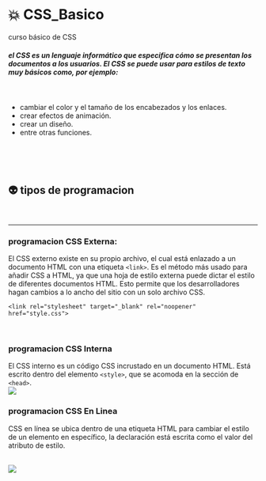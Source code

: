 # :collision: CSS_Basico
curso básico de CSS

##### el CSS es un lenguaje informático que especifica cómo se presentan los documentos a los usuarios. El CSS se puede usar para estilos de texto muy básicos como, por ejemplo:
<br>

* cambiar el color y el tamaño de los encabezados y los enlaces.
*  crear efectos de animación.
*  crear un diseño.
*  entre otras funciones.

 <br>
<br>
<br>

## :alien: tipos de programacion
<br>

***
### programacion CSS Externa: 
El CSS externo existe en su propio archivo, el cual está enlazado a un documento HTML con una etiqueta `<link>`. Es el método más usado para añadir CSS a HTML, ya que una hoja de estilo externa puede dictar el estilo de diferentes documentos HTML. Esto permite que los desarrolladores hagan cambios a lo ancho del sitio con un solo archivo CSS.

~~~
<link rel="stylesheet" target="_blank" rel="noopener" href="style.css">
~~~
<br>

### programacion CSS Interna
El CSS interno es un código CSS incrustado en un documento HTML. Está escrito dentro del elemento `<style>`, que se acomoda en la sección de `<head>`.
<br>
<img src="https://blog.hubspot.es/hubfs/queescssinterno.png">
<br>

### programacion CSS En Linea
CSS en línea se ubica dentro de una etiqueta HTML para cambiar el estilo de un elemento en específico, la declaración está escrita como el valor del atributo de estilo.

<br>
<img src="https://blog.hubspot.es/hubfs/queescssinline.png">
<br>

